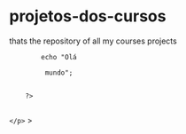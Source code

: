 # projetos-dos-cursos
thats the repository of all my courses projects
<!DOCTYPE html>
<html>
<head>
	<title></title>
</head>
<body>
	<p>
		<?php

			echo "Olá

			 mundo";


		?>


	</p>


</body>
</html>>

